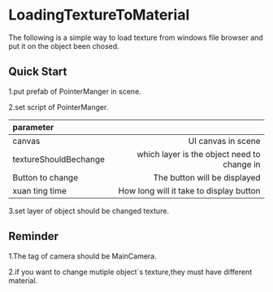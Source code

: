 # LoadingTextureToMaterial
The following is a simple way to load texture from windows file browser and put it on the object been chosed.



## Quick Start
1.put prefab of PointerManger in scene.

2.set script of PointerManger.


| parameter        |             |  
|:-----------------|------------------:|
| canvas             |    UI canvas in scene |
| textureShouldBechange             | which layer is the object need to change in  |
| Button to change             |    The button will be displayed    |
| xuan ting time             |   How long will it take to display button     |


3.set layer of object should be changed texture.



## Reminder

1.The tag of camera should be MainCamera.

2.if you want to change mutiple object`s texture,they must have different material.
